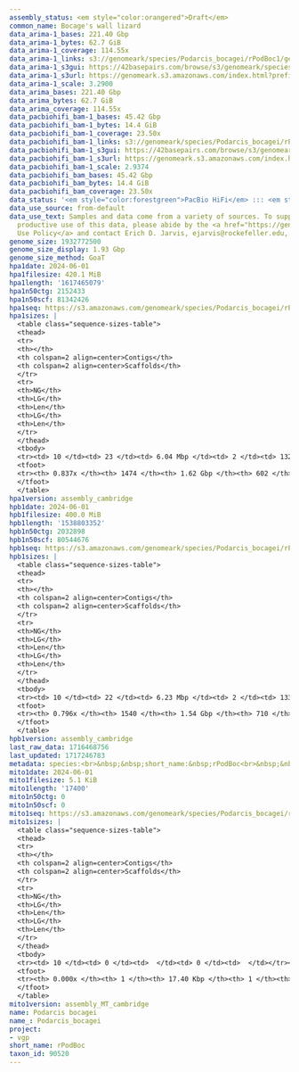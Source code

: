 ```yaml
---
assembly_status: <em style="color:orangered">Draft</em>
common_name: Bocage's wall lizard
data_arima-1_bases: 221.40 Gbp
data_arima-1_bytes: 62.7 GiB
data_arima-1_coverage: 114.55x
data_arima-1_links: s3://genomeark/species/Podarcis_bocagei/rPodBoc1/genomic_data/arima/<br>
data_arima-1_s3gui: https://42basepairs.com/browse/s3/genomeark/species/Podarcis_bocagei/rPodBoc1/genomic_data/arima/
data_arima-1_s3url: https://genomeark.s3.amazonaws.com/index.html?prefix=species/Podarcis_bocagei/rPodBoc1/genomic_data/arima/
data_arima-1_scale: 3.2900
data_arima_bases: 221.40 Gbp
data_arima_bytes: 62.7 GiB
data_arima_coverage: 114.55x
data_pacbiohifi_bam-1_bases: 45.42 Gbp
data_pacbiohifi_bam-1_bytes: 14.4 GiB
data_pacbiohifi_bam-1_coverage: 23.50x
data_pacbiohifi_bam-1_links: s3://genomeark/species/Podarcis_bocagei/rPodBoc1/genomic_data/pacbio_hifi/<br>
data_pacbiohifi_bam-1_s3gui: https://42basepairs.com/browse/s3/genomeark/species/Podarcis_bocagei/rPodBoc1/genomic_data/pacbio_hifi/
data_pacbiohifi_bam-1_s3url: https://genomeark.s3.amazonaws.com/index.html?prefix=species/Podarcis_bocagei/rPodBoc1/genomic_data/pacbio_hifi/
data_pacbiohifi_bam-1_scale: 2.9374
data_pacbiohifi_bam_bases: 45.42 Gbp
data_pacbiohifi_bam_bytes: 14.4 GiB
data_pacbiohifi_bam_coverage: 23.50x
data_status: '<em style="color:forestgreen">PacBio HiFi</em> ::: <em style="color:forestgreen">Arima</em>'
data_use_source: from-default
data_use_text: Samples and data come from a variety of sources. To support fair and
  productive use of this data, please abide by the <a href="https://genome10k.soe.ucsc.edu/data-use-policies/">Data
  Use Policy</a> and contact Erich D. Jarvis, ejarvis@rockefeller.edu, with any questions.
genome_size: 1932772500
genome_size_display: 1.93 Gbp
genome_size_method: GoaT
hpa1date: 2024-06-01
hpa1filesize: 420.1 MiB
hpa1length: '1617465079'
hpa1n50ctg: 2152433
hpa1n50scf: 81342426
hpa1seq: https://s3.amazonaws.com/genomeark/species/Podarcis_bocagei/rPodBoc1/assembly_cambridge/rPodBoc1.hap1.asm.20240601.fasta.gz
hpa1sizes: |
  <table class="sequence-sizes-table">
  <thead>
  <tr>
  <th></th>
  <th colspan=2 align=center>Contigs</th>
  <th colspan=2 align=center>Scaffolds</th>
  </tr>
  <tr>
  <th>NG</th>
  <th>LG</th>
  <th>Len</th>
  <th>LG</th>
  <th>Len</th>
  </tr>
  </thead>
  <tbody>
  <tr><td> 10 </td><td> 23 </td><td> 6.04 Mbp </td><td> 2 </td><td> 132.82 Mbp </td></tr><tr><td> 20 </td><td> 59 </td><td> 4.68 Mbp </td><td> 3 </td><td> 126.94 Mbp </td></tr><tr><td> 30 </td><td> 105 </td><td> 3.68 Mbp </td><td> 5 </td><td> 104.57 Mbp </td></tr><tr><td> 40 </td><td> 164 </td><td> 2.92 Mbp </td><td> 7 </td><td> 94.95 Mbp </td></tr><tr style="background-color:#cccccc;"><td> 50 </td><td> 242 </td><td style="background-color:#88ff88;"> 2.15 Mbp </td><td> 9 </td><td style="background-color:#88ff88;"> 81.34 Mbp </td></tr><tr><td> 60 </td><td> 345 </td><td> 1.60 Mbp </td><td> 12 </td><td> 62.63 Mbp </td></tr><tr><td> 70 </td><td> 493 </td><td> 1.06 Mbp </td><td> 15 </td><td> 53.64 Mbp </td></tr><tr><td> 80 </td><td> 783 </td><td> 340.00 Kbp </td><td> 31 </td><td> 1.38 Mbp </td></tr><tr><td> 90 </td><td> 0 </td><td>  </td><td> 0 </td><td>  </td></tr><tr><td> 100 </td><td> 0 </td><td>  </td><td> 0 </td><td>  </td></tr></tbody>
  <tfoot>
  <tr><th> 0.837x </th><th> 1474 </th><th> 1.62 Gbp </th><th> 602 </th><th> 1.62 Gbp </th></tr>
  </tfoot>
  </table>
hpa1version: assembly_cambridge
hpb1date: 2024-06-01
hpb1filesize: 400.0 MiB
hpb1length: '1538803352'
hpb1n50ctg: 2032898
hpb1n50scf: 80544676
hpb1seq: https://s3.amazonaws.com/genomeark/species/Podarcis_bocagei/rPodBoc1/assembly_cambridge/rPodBoc1.hap2.asm.20240601.fasta.gz
hpb1sizes: |
  <table class="sequence-sizes-table">
  <thead>
  <tr>
  <th></th>
  <th colspan=2 align=center>Contigs</th>
  <th colspan=2 align=center>Scaffolds</th>
  </tr>
  <tr>
  <th>NG</th>
  <th>LG</th>
  <th>Len</th>
  <th>LG</th>
  <th>Len</th>
  </tr>
  </thead>
  <tbody>
  <tr><td> 10 </td><td> 22 </td><td> 6.23 Mbp </td><td> 2 </td><td> 133.17 Mbp </td></tr><tr><td> 20 </td><td> 58 </td><td> 4.68 Mbp </td><td> 3 </td><td> 127.84 Mbp </td></tr><tr><td> 30 </td><td> 104 </td><td> 3.70 Mbp </td><td> 5 </td><td> 105.62 Mbp </td></tr><tr><td> 40 </td><td> 165 </td><td> 2.76 Mbp </td><td> 7 </td><td> 94.91 Mbp </td></tr><tr style="background-color:#cccccc;"><td> 50 </td><td> 246 </td><td style="background-color:#88ff88;"> 2.03 Mbp </td><td> 9 </td><td style="background-color:#88ff88;"> 80.54 Mbp </td></tr><tr><td> 60 </td><td> 358 </td><td> 1.48 Mbp </td><td> 12 </td><td> 62.56 Mbp </td></tr><tr><td> 70 </td><td> 527 </td><td> 0.82 Mbp </td><td> 15 </td><td> 47.52 Mbp </td></tr><tr><td> 80 </td><td> 0 </td><td>  </td><td> 0 </td><td>  </td></tr><tr><td> 90 </td><td> 0 </td><td>  </td><td> 0 </td><td>  </td></tr><tr><td> 100 </td><td> 0 </td><td>  </td><td> 0 </td><td>  </td></tr></tbody>
  <tfoot>
  <tr><th> 0.796x </th><th> 1540 </th><th> 1.54 Gbp </th><th> 710 </th><th> 1.54 Gbp </th></tr>
  </tfoot>
  </table>
hpb1version: assembly_cambridge
last_raw_data: 1716468756
last_updated: 1717246783
metadata: species:<br>&nbsp;&nbsp;short_name:&nbsp;rPodBoc<br>&nbsp;&nbsp;name:&nbsp;Podarcis&nbsp;bocagei<br>&nbsp;&nbsp;taxon_id:&nbsp;90520<br>&nbsp;&nbsp;common_name:&nbsp;Bocage's&nbsp;wall&nbsp;lizard<br>&nbsp;&nbsp;order:<br>&nbsp;&nbsp;&nbsp;&nbsp;name:&nbsp;Squamata<br>&nbsp;&nbsp;family:<br>&nbsp;&nbsp;&nbsp;&nbsp;name:&nbsp;Lacertidae<br>&nbsp;&nbsp;individuals:<br>&nbsp;&nbsp;&nbsp;&nbsp;-&nbsp;short_name:&nbsp;rPodBoc1<br>&nbsp;&nbsp;&nbsp;&nbsp;&nbsp;&nbsp;biosample_id:&nbsp;SAMEA115336769<br>&nbsp;&nbsp;&nbsp;&nbsp;&nbsp;&nbsp;sex:&nbsp;female<br>&nbsp;&nbsp;genome_size:&nbsp;1932772500<br>&nbsp;&nbsp;genome_size_method:&nbsp;GoaT<br>&nbsp;&nbsp;project:&nbsp;[&nbsp;vgp&nbsp;]<br>
mito1date: 2024-06-01
mito1filesize: 5.1 KiB
mito1length: '17400'
mito1n50ctg: 0
mito1n50scf: 0
mito1seq: https://s3.amazonaws.com/genomeark/species/Podarcis_bocagei/rPodBoc1/assembly_MT_cambridge/rPodBoc1.MT.20240601.fasta.gz
mito1sizes: |
  <table class="sequence-sizes-table">
  <thead>
  <tr>
  <th></th>
  <th colspan=2 align=center>Contigs</th>
  <th colspan=2 align=center>Scaffolds</th>
  </tr>
  <tr>
  <th>NG</th>
  <th>LG</th>
  <th>Len</th>
  <th>LG</th>
  <th>Len</th>
  </tr>
  </thead>
  <tbody>
  <tr><td> 10 </td><td> 0 </td><td>  </td><td> 0 </td><td>  </td></tr><tr><td> 20 </td><td> 0 </td><td>  </td><td> 0 </td><td>  </td></tr><tr><td> 30 </td><td> 0 </td><td>  </td><td> 0 </td><td>  </td></tr><tr><td> 40 </td><td> 0 </td><td>  </td><td> 0 </td><td>  </td></tr><tr style="background-color:#cccccc;"><td> 50 </td><td> 0 </td><td style="background-color:#ff8888;">  </td><td> 0 </td><td style="background-color:#ff8888;">  </td></tr><tr><td> 60 </td><td> 0 </td><td>  </td><td> 0 </td><td>  </td></tr><tr><td> 70 </td><td> 0 </td><td>  </td><td> 0 </td><td>  </td></tr><tr><td> 80 </td><td> 0 </td><td>  </td><td> 0 </td><td>  </td></tr><tr><td> 90 </td><td> 0 </td><td>  </td><td> 0 </td><td>  </td></tr><tr><td> 100 </td><td> 0 </td><td>  </td><td> 0 </td><td>  </td></tr></tbody>
  <tfoot>
  <tr><th> 0.000x </th><th> 1 </th><th> 17.40 Kbp </th><th> 1 </th><th> 17.40 Kbp </th></tr>
  </tfoot>
  </table>
mito1version: assembly_MT_cambridge
name: Podarcis bocagei
name_: Podarcis_bocagei
project:
- vgp
short_name: rPodBoc
taxon_id: 90520
---
```


